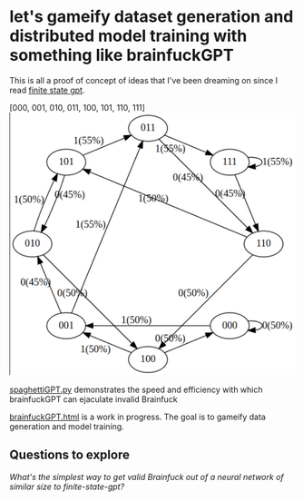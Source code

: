 # let's gameify dataset generation and distributed model training with something like brainfuckGPT
This is all a proof of concept of ideas that I've been dreaming on since I read [finite state gpt](https://colab.research.google.com/drive/1SiF0KZJp75rUeetKOWqpsA8clmHP6jMg?usp=sharing#scrollTo=yseminfTx52k&uniqifier=2).

[000, 001, 010, 011, 100, 101, 110, 111]![alt text](image.png)

[spaghettiGPT.py](./spaghettiGPT.py) demonstrates the speed and efficiency with which brainfuckGPT can ejaculate invalid Brainfuck

[brainfuckGPT.html](./brainfuckGPT.html) is a work in progress.  The goal is to gameify data generation and model training.

## Questions to explore
 *What's the simplest way to get valid Brainfuck out of a neural network of similar size to finite-state-gpt?*